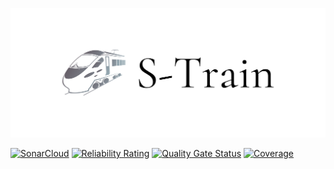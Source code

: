 ![Banner](logo/cover.png)

[![SonarCloud](https://sonarcloud.io/images/project_badges/sonarcloud-white.svg)](https://sonarcloud.io/summary/new_code?id=mihben_S-Train)
[![Reliability Rating](https://sonarcloud.io/api/project_badges/measure?project=mihben_S-Train&metric=reliability_rating)](https://sonarcloud.io/summary/new_code?id=mihben_S-Train)
[![Quality Gate Status](https://sonarcloud.io/api/project_badges/measure?project=mihben_S-Train&metric=alert_status)](https://sonarcloud.io/summary/new_code?id=mihben_S-Train)
[![Coverage](https://sonarcloud.io/api/project_badges/measure?project=mihben_S-Train&metric=coverage)](https://sonarcloud.io/summary/new_code?id=mihben_S-Train)
